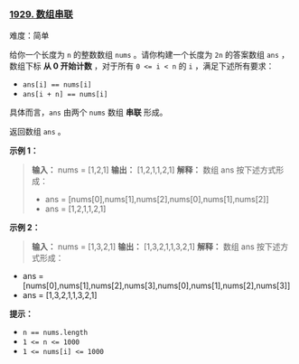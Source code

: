 ### [1929\. 数组串联](https://leetcode.cn/problems/concatenation-of-array/)

难度：简单

给你一个长度为 `n` 的整数数组 `nums` 。请你构建一个长度为 `2n` 的答案数组 `ans` ，数组下标 **从 0 开始计数** ，对于所有 `0 <= i < n` 的 `i` ，满足下述所有要求：

- `ans[i] == nums[i]`
- `ans[i + n] == nums[i]`

具体而言，`ans` 由两个 `nums` 数组 **串联** 形成。

返回数组 `ans` 。

**示例 1：**

> **输入：** nums = [1,2,1]
> **输出：** [1,2,1,1,2,1]
> **解释：** 数组 ans 按下述方式形成：
> - ans = [nums[0],nums[1],nums[2],nums[0],nums[1],nums[2]]
> - ans = [1,2,1,1,2,1]

**示例 2：**

> **输入：** nums = [1,3,2,1]
> **输出：** [1,3,2,1,1,3,2,1]
> **解释：** 数组 ans 按下述方式形成：
- ans = [nums[0],nums[1],nums[2],nums[3],nums[0],nums[1],nums[2],nums[3]]
- ans = [1,3,2,1,1,3,2,1]

**提示：**

- `n == nums.length`
- `1 <= n <= 1000`
- `1 <= nums[i] <= 1000`
